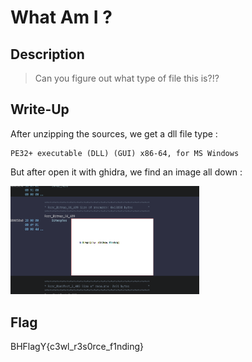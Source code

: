 # What Am I ?

## Description

> Can you figure out what type of file this is?!?

## Write-Up

After unzipping the sources, we get a dll file type :

```
PE32+ executable (DLL) (GUI) x86-64, for MS Windows
```

But after open it with ghidra, we find an image all down :

<img src="./1.png"
     alt="Markdown Monster icon"
     style="
     width: 60%;
     diplay: box;"
/>


## Flag

BHFlagY{c3wl_r3s0rce_f1nding}